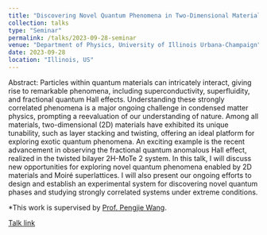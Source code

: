 ```yaml
---
title: "Discovering Novel Quantum Phenomena in Two-Dimensional Materials"
collection: talks
type: "Seminar"
permalink: /talks/2023-09-28-seminar
venue: "Department of Physics, University of Illinois Urbana-Champaign"
date: 2023-09-28
location: "Illinois, US"
---
```


Abstract: Particles within quantum materials can intricately interact, giving rise to remarkable phenomena, including superconductivity, superfluidity, and fractional quantum Hall effects. Understanding these strongly correlated phenomena is a major ongoing challenge in condensed matter physics, prompting a reevaluation of our understanding of nature. Among all materials, two-dimensional (2D) materials have exhibited its unique tunability, such as layer stacking and twisting, offering an ideal platform for exploring exotic quantum phenomena. An exciting example is the recent advancement in observing the fractional quantum anomalous Hall effect, realized in the twisted bilayer 2H-MoTe 2 system. In this talk, I will discuss new opportunities for exploring novel quantum phenomena enabled by 2D materials and Moiré superlattices. I will also present our ongoing efforts to design and establish an experimental system for discovering novel quantum phases and studying strongly correlated systems under extreme conditions.

*This work is supervised by [Prof. Pengjie Wang](https://physics.illinois.edu/people/directory/profile/pengjiew).

[Talk link](https://calendars.illinois.edu/detail/1968?eventId=33471854)
